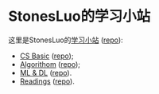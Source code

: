 # StonesLuo的学习小站

这里是StonesLuo的[学习小站](https://stonesluo.github.io) ([repo](https://github.com/StonesLuo/stonesluo.github.io)):

* [CS Basic](https://stonesluo.github.io/cs-basic/#blog) ([repo](https://github.com/StonesLuo/cs-basic));
* [Algorithom](https://stonesluo.github.io/algor/#blog) ([repo](https://github.com/StonesLuo/algor));
* [ML & DL](https://stonesluo.github.io/ml-dl/#blog) ([repo](https://github.com/StonesLuo/ml-dl)).
* [Readings](https://stonesluo.github.io/readings/#blog) ([repo](https://github.com/StonesLuo/readings)).

